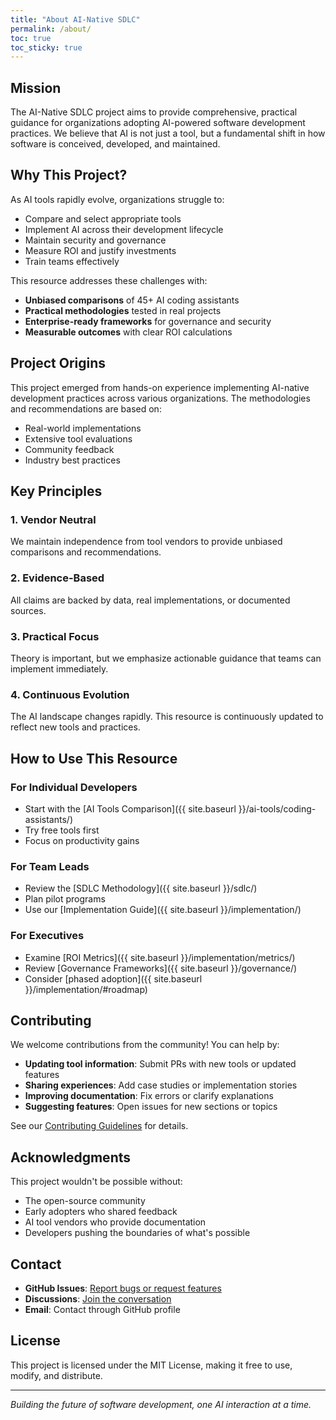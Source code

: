 ```yaml
---
title: "About AI-Native SDLC"
permalink: /about/
toc: true
toc_sticky: true
---
```


## Mission

The AI-Native SDLC project aims to provide comprehensive, practical guidance for organizations adopting AI-powered software development practices. We believe that AI is not just a tool, but a fundamental shift in how software is conceived, developed, and maintained.

## Why This Project?

As AI tools rapidly evolve, organizations struggle to:
- Compare and select appropriate tools
- Implement AI across their development lifecycle
- Maintain security and governance
- Measure ROI and justify investments
- Train teams effectively

This resource addresses these challenges with:
- **Unbiased comparisons** of 45+ AI coding assistants
- **Practical methodologies** tested in real projects
- **Enterprise-ready frameworks** for governance and security
- **Measurable outcomes** with clear ROI calculations

## Project Origins

This project emerged from hands-on experience implementing AI-native development practices across various organizations. The methodologies and recommendations are based on:

- Real-world implementations
- Extensive tool evaluations
- Community feedback
- Industry best practices

## Key Principles

### 1. **Vendor Neutral**
We maintain independence from tool vendors to provide unbiased comparisons and recommendations.

### 2. **Evidence-Based**
All claims are backed by data, real implementations, or documented sources.

### 3. **Practical Focus**
Theory is important, but we emphasize actionable guidance that teams can implement immediately.

### 4. **Continuous Evolution**
The AI landscape changes rapidly. This resource is continuously updated to reflect new tools and practices.

## How to Use This Resource

### For Individual Developers
- Start with the [AI Tools Comparison]({{ site.baseurl }}/ai-tools/coding-assistants/)
- Try free tools first
- Focus on productivity gains

### For Team Leads
- Review the [SDLC Methodology]({{ site.baseurl }}/sdlc/)
- Plan pilot programs
- Use our [Implementation Guide]({{ site.baseurl }}/implementation/)

### For Executives
- Examine [ROI Metrics]({{ site.baseurl }}/implementation/metrics/)
- Review [Governance Frameworks]({{ site.baseurl }}/governance/)
- Consider [phased adoption]({{ site.baseurl }}/implementation/#roadmap)

## Contributing

We welcome contributions from the community! You can help by:

- **Updating tool information**: Submit PRs with new tools or updated features
- **Sharing experiences**: Add case studies or implementation stories
- **Improving documentation**: Fix errors or clarify explanations
- **Suggesting features**: Open issues for new sections or topics

See our [Contributing Guidelines](https://github.com/CodySwannGt/ai-native-sdlc/blob/main/CONTRIBUTING.md) for details.

## Acknowledgments

This project wouldn't be possible without:

- The open-source community
- Early adopters who shared feedback
- AI tool vendors who provide documentation
- Developers pushing the boundaries of what's possible

## Contact

- **GitHub Issues**: [Report bugs or request features](https://github.com/CodySwannGt/ai-native-sdlc/issues)
- **Discussions**: [Join the conversation](https://github.com/CodySwannGt/ai-native-sdlc/discussions)
- **Email**: Contact through GitHub profile

## License

This project is licensed under the MIT License, making it free to use, modify, and distribute.

---

*Building the future of software development, one AI interaction at a time.*